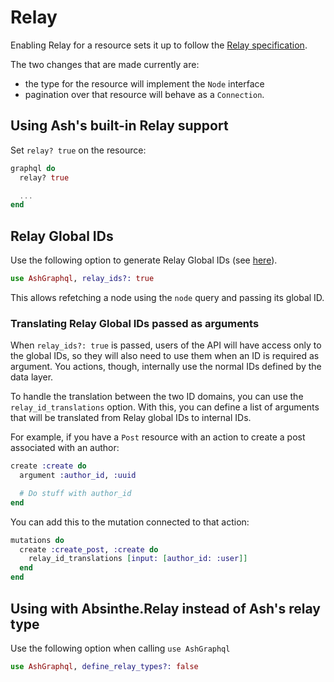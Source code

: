 <!--
SPDX-FileCopyrightText: 2020 Zach Daniel

SPDX-License-Identifier: MIT
-->

# Relay

Enabling Relay for a resource sets it up to follow the [Relay specification](https://relay.dev/graphql/connections.htm).

The two changes that are made currently are:

- the type for the resource will implement the `Node` interface
- pagination over that resource will behave as a `Connection`.

## Using Ash's built-in Relay support

Set `relay? true` on the resource:

```elixir
graphql do
  relay? true

  ...
end
```

## Relay Global IDs

Use the following option to generate Relay Global IDs (see
[here](https://relay.dev/graphql/objectidentification.htm)).

```elixir
use AshGraphql, relay_ids?: true
```

This allows refetching a node using the `node` query and passing its global ID.

### Translating Relay Global IDs passed as arguments

When `relay_ids?: true` is passed, users of the API will have access only to the global IDs, so they
will also need to use them when an ID is required as argument. You actions, though, internally use the
normal IDs defined by the data layer.

To handle the translation between the two ID domains, you can use the `relay_id_translations`
option. With this, you can define a list of arguments that will be translated from Relay global IDs
to internal IDs.

For example, if you have a `Post` resource with an action to create a post associated with an
author:

```elixir
create :create do
  argument :author_id, :uuid

  # Do stuff with author_id
end
```

You can add this to the mutation connected to that action:

```elixir
mutations do
  create :create_post, :create do
    relay_id_translations [input: [author_id: :user]]
  end
end
```

## Using with Absinthe.Relay instead of Ash's relay type

Use the following option when calling `use AshGraphql`

```elixir
use AshGraphql, define_relay_types?: false
```
